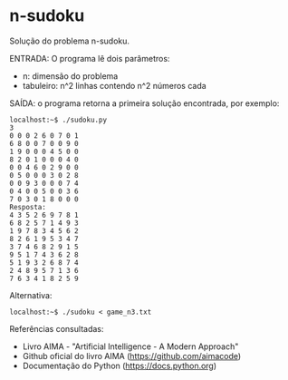 # n-sudoku

Solução do problema n-sudoku.

ENTRADA: O programa lê dois parâmetros:
- n: dimensão do problema
- tabuleiro: n^2 linhas contendo n^2 números cada

SAÍDA: o programa retorna a primeira solução encontrada, por exemplo:

    localhost:~$ ./sudoku.py
    3
    0 0 0 2 6 0 7 0 1
    6 8 0 0 7 0 0 9 0
    1 9 0 0 0 4 5 0 0
    8 2 0 1 0 0 0 4 0
    0 0 4 6 0 2 9 0 0
    0 5 0 0 0 3 0 2 8
    0 0 9 3 0 0 0 7 4
    0 4 0 0 5 0 0 3 6
    7 0 3 0 1 8 0 0 0
    Resposta:
    4 3 5 2 6 9 7 8 1
    6 8 2 5 7 1 4 9 3
    1 9 7 8 3 4 5 6 2
    8 2 6 1 9 5 3 4 7
    3 7 4 6 8 2 9 1 5
    9 5 1 7 4 3 6 2 8
    5 1 9 3 2 6 8 7 4
    2 4 8 9 5 7 1 3 6
    7 6 3 4 1 8 2 5 9

Alternativa:

    localhost:~$ ./sudoku < game_n3.txt

Referências consultadas:

 - Livro AIMA - "Artificial Intelligence - A Modern Approach"
 - Github oficial do livro AIMA (https://github.com/aimacode)
 - Documentação do Python (https://docs.python.org)
